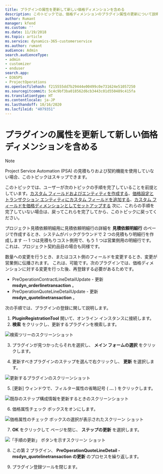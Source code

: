 ```yaml
---
title: プラグインの属性を更新して新しい価格ディメンションを含める
description: このトピックでは、価格ディメンションのプラグイン属性の更新について説明します。
author: Rumant
manager: kfend
ms.custom: ''
ms.date: 11/19/2018
ms.topic: article
ms.service: dynamics-365-customerservice
ms.author: rumant
audience: Admin
search.audienceType:
- admin
- customizer
- enduser
search.app:
- D365PS
- ProjectOperations
ms.openlocfilehash: f215555dd7b29444e00499c0e731624e51057250
ms.sourcegitcommit: 5c4c9bf3ba018562d6cb3443c01d550489c415fa
ms.translationtype: HT
ms.contentlocale: ja-JP
ms.lasthandoff: 10/16/2020
ms.locfileid: "4079351"
---
```

# <a name="update-plug-in-attributes-to-include-new-pricing-dimensions"></a>プラグインの属性を更新して新しい価格ディメンションを含める

> [!NOTE]
> Project Service Automation (PSA) の見積もりおよび契約機能を使用していない場合、このトピックはスキップできます。

このトピックでは、ユーザーが次のトピックの手順を完了していることを前提としています。[カスタム フィールドおよびエンティティを作成する](create-custom-fields-entities.md)、[価格設定とトランザクション エンティティにカスタム フィールドを追加する](field-references.md)、[カスタム フィールドを価格ディメンションとしてセットアップする](set-up-pricing-dimensions.md) 次に、これらの手順を完了していない場合は、戻ってこれらを完了してから、このトピックに戻ってください。

プロジェクト見積依頼明細用に見積依頼明細行の詳細を **見積依頼明細行** のページで作成するとき、システムがバックグラウンドで 2 つの見積もり明細行を作成します -- 1 つは見積もりコスト側用で、もう 1 つは営業側用の明細行です。 これは、プロジェクト契約品目の場合も同様です。

数量への変更を行うとき、またはコスト側のフィールドを変更するとき、変更が営業側に伝播されます。 これは、可能です。次のプラグインでは、価格ディメンションに対する変更を行った後、再登録する必要があるためです。

- PreOperationContractLineDetailUpdate - 更新 **msdyn_orderlinetransaction** 。
- PreOperationQuoteLineDetailUpdate - 更新 **msdyn_quotelinetransaction** 。

次の手順では、プラグインの登録に関して説明します。

1. **PluginRegistrationTool** 開いて、オンライン インスタンスに接続します。
2. **検索** をクリックし、更新するプラグインを検索します。

 ![検索ツリーのスクリーンショット](media/PRT-1.png)

3. プラグインが見つかったらそれを選択し、 **メイン フォームの選択** をクリックします。

4. 更新すべきプラグインのステップを選んで右クリックし、 **更新** を選択します。

 ![更新するプラグインのスクリーンショット](media/PRT-2.png)
 
5. [更新] ウィンドウで、フィルター属性の省略記号 ( **...** ) をクリックします。

 ![既存のステップ構成情報を更新するときのスクリーンショット](media/PRT-3.png)
 
6. 価格属性チェック ボックスをオンにします。

 ![価格属性のチェック ボックスの選択が表示されたスクリーン ショット](media/PRT-4.png)

7. **OK** をクリックして ページを閉じ、 **ステップの更新** を選択します。

 ![「手順の更新」 ボタンを示すスクリーン ショット](media/PRT-5.png)
 
8. この第 2 プラグイン、 **PreOperationQuoteLineDetail - msdyn_quotelinetransaction の更新** のプロセスを繰り返します。

9. プラグイン登録ツールを閉じます。

